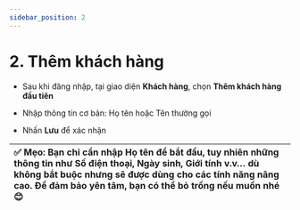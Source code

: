 ```yaml
---
sidebar_position: 2
---
```


# 2. Thêm khách hàng

* Sau khi đăng nhập, tại giao diện **Khách hàng**, chọn **Thêm khách hàng đầu tiên** 

* Nhập thông tin cơ bản: Họ tên hoặc Tên thường gọi

* Nhấn **Lưu** để xác nhận

| ✅ Mẹo: Bạn chỉ cần nhập Họ tên để bắt đầu, tuy nhiên những thông tin như Số điện thoại, Ngày sinh, Giới tính v.v… dù không bắt buộc nhưng sẽ được dùng cho các tính năng nâng cao. Để đảm bảo yên tâm, bạn có thể bỏ trống nếu muốn nhé 😊 |
| :---- |